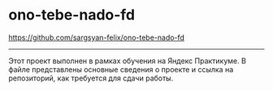 # ono-tebe-nado-fd

https://github.com/sargsyan-felix/ono-tebe-nado-fd

---

Этот проект выполнен в рамках обучения на Яндекс Практикуме. В файле представлены основные сведения о проекте и ссылка на репозиторий, как требуется для сдачи работы.
